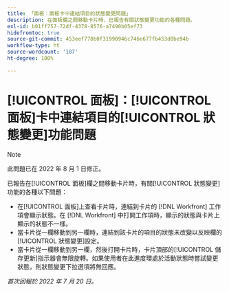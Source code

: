 ```yaml
---
title: 「面板：面板卡中連結項目的狀態變更問題」
description: 在面板欄之間移動卡片時，已報告有關狀態變更功能的各種問題。
exl-id: b01ff757-72df-4378-8576-a7490b05ef73
hidefromtoc: true
source-git-commit: 453eef770b0f31990946c746e677fb453d0be94b
workflow-type: ht
source-wordcount: '187'
ht-degree: 100%

---
```


# [!UICONTROL 面板]：[!UICONTROL 面板]卡中連結項目的[!UICONTROL 狀態變更]功能問題

>[!NOTE]
>
>此問題已在 2022 年 8 月 1 日修正。

已報告在[!UICONTROL 面板]欄之間移動卡片時，有關[!UICONTROL 狀態變更]功能的各種以下問題：

* 在[!UICONTROL 面板]上查看卡片時，連結到卡片的 [!DNL Workfront] 工作項會顯示狀態。在 [!DNL Workfront] 中打開工作項時，顯示的狀態與卡片上顯示的狀態不一樣。
* 當卡片從一欄移動到另一欄時，連結到該卡片的項目的狀態未改變以反映欄的[!UICONTROL 狀態變更]設定。
* 當卡片從一欄移動到另一欄，然後打開卡片時，卡片頂部的[!UICONTROL 儲存更新]指示器會無限旋轉。如果使用者在此進度環處於活動狀態時嘗試變更狀態，則狀態變更下拉選項將無回應。

_首次回報於 2022 年 7 月 20 日。_

